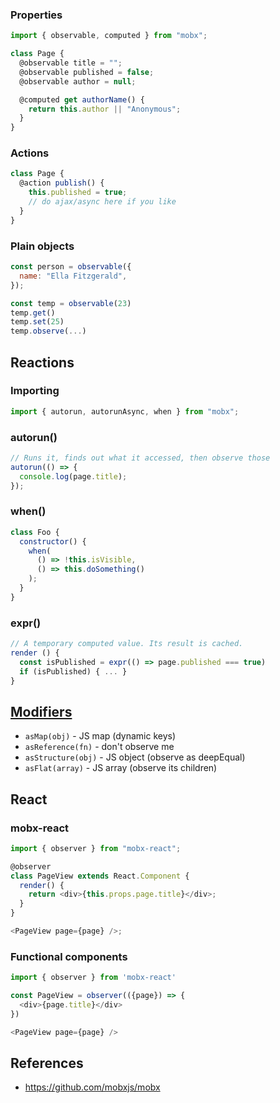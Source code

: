 ### Properties

```js
import { observable, computed } from "mobx";

class Page {
  @observable title = "";
  @observable published = false;
  @observable author = null;

  @computed get authorName() {
    return this.author || "Anonymous";
  }
}
```

### Actions

```js
class Page {
  @action publish() {
    this.published = true;
    // do ajax/async here if you like
  }
}
```

### Plain objects

```js
const person = observable({
  name: "Ella Fitzgerald",
});
```

```js
const temp = observable(23)
temp.get()
temp.set(25)
temp.observe(...)
```

## Reactions

### Importing

```js
import { autorun, autorunAsync, when } from "mobx";
```

### autorun()

```js
// Runs it, finds out what it accessed, then observe those
autorun(() => {
  console.log(page.title);
});
```

### when()

```js
class Foo {
  constructor() {
    when(
      () => !this.isVisible,
      () => this.doSomething()
    );
  }
}
```

### expr()

```js
// A temporary computed value. Its result is cached.
render () {
  const isPublished = expr(() => page.published === true)
  if (isPublished) { ... }
}
```

## [Modifiers](http://mobxjs.github.io/mobx/refguide/modifiers.html)

- `asMap(obj)` - JS map (dynamic keys)
- `asReference(fn)` - don't observe me
- `asStructure(obj)` - JS object (observe as deepEqual)
- `asFlat(array)` - JS array (observe its children)

## React

### mobx-react

```js
import { observer } from "mobx-react";

@observer
class PageView extends React.Component {
  render() {
    return <div>{this.props.page.title}</div>;
  }
}

<PageView page={page} />;
```

### Functional components

```js
import { observer } from 'mobx-react'

const PageView = observer(({page}) => {
  <div>{page.title}</div>
})

<PageView page={page} />
```

## References

- <https://github.com/mobxjs/mobx>
